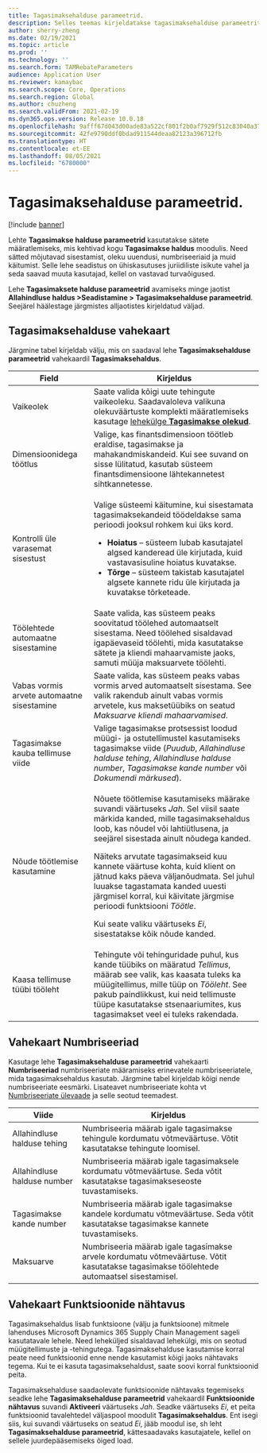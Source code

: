 ```yaml
---
title: Tagasimaksehalduse parameetrid.
description: Selles teemas kirjeldatakse tagasimaksehalduse parameetrite lehte. See leht sisaldab sätteid, mis mõjutavad sisestamist, oleku uuendusi, numbriseeriaid ja muid käitumist.
author: sherry-zheng
ms.date: 02/19/2021
ms.topic: article
ms.prod: ''
ms.technology: ''
ms.search.form: TAMRebateParameters
audience: Application User
ms.reviewer: kamaybac
ms.search.scope: Core, Operations
ms.search.region: Global
ms.author: chuzheng
ms.search.validFrom: 2021-02-19
ms.dyn365.ops.version: Release 10.0.18
ms.openlocfilehash: 9afff67d043d00ade83a522cf801f2b0af7929f512c83040a37f3de0cf0e2579
ms.sourcegitcommit: 42fe9790ddf0bdad911544deaa82123a396712fb
ms.translationtype: HT
ms.contentlocale: et-EE
ms.lasthandoff: 08/05/2021
ms.locfileid: "6780000"
---
```

# <a name="rebate-management-parameters"></a>Tagasimaksehalduse parameetrid.

[!include [banner](../includes/banner.md)]

Lehte **Tagasimakse halduse parameetrid** kasutatakse sätete määratlemiseks, mis kehtivad kogu **Tagasimakse haldus** moodulis. Need sätted mõjutavad sisestamist, oleku uuendusi, numbriseeriaid ja muid käitumist. Selle lehe seadistus on ühiskasutuses juriidiliste isikute vahel ja seda saavad muuta kasutajad, kellel on vastavad turvaõigused.

Lehe **Tagasimaksete halduse parameetrid** avamiseks minge jaotist **Allahindluse haldus \>Seadistamine \> Tagasimaksehalduse parameetrid**. Seejärel häälestage järgmistes alljaotistes kirjeldatud väljad.

## <a name="rebate-management-tab"></a>Tagasimaksehalduse vahekaart

Järgmine tabel kirjeldab välju, mis on saadaval lehe **Tagasimaksehalduse parameetrid** vahekaardil **Tagasimaksehaldus**.

| Field | Kirjeldus |
|---|---|
| Vaikeolek | Saate valida kõigi uute tehingute vaikeoleku. Saadavaloleva valikuna olekuväärtuste komplekti määratlemiseks kasutage [lehekülge **Tagasimakse olekud**](rebate-statuses.md). |
| Dimensioonidega töötlus | Valige, kas finantsdimensioon töötleb eraldise, tagasimakse ja mahakandmiskandeid. Kui see suvand on sisse lülitatud, kasutab süsteem finantsdimensioone lähtekannetest sihtkannetesse. |
| Kontrolli üle varasemat sisestust | <p>Valige süsteemi käitumine, kui sisestamata tagasimaksekandeid töödeldakse sama perioodi jooksul rohkem kui üks kord.</p><ul><li>**Hoiatus** – süsteem lubab kasutajatel algsed kanderead üle kirjutada, kuid vastavasisuline hoiatus kuvatakse.</li><li>**Tõrge** – süsteem takistab kasutajatel algsete kannete ridu üle kirjutada ja kuvatakse tõrketeade. |
| Töölehtede automaatne sisestamine | Saate valida, kas süsteem peaks soovitatud töölehed automaatselt sisestama. Need töölehed sisaldavad igapäevaseid töölehti, mida kasutatakse sätete ja kliendi mahaarvamiste jaoks, samuti müüja maksuarvete töölehti. |
| Vabas vormis arvete automaatne sisestamine | Saate valida, kas süsteem peaks vabas vormis arved automaatselt sisestama. See valik rakendub ainult vabas vormis arvetele, kus maksetüübiks on seatud *Maksuarve kliendi mahaarvamised*. |
| Tagasimakse kauba tellimuse viide | Valige tagasimakse protsessist loodud müügi- ja ostutellimustel kasutamiseks tagasimakse viide (*Puudub*, *Allahindluse halduse tehing*, *Allahindluse halduse number*, *Tagasimakse kande number* või *Dokumendi märkused*). |
| Nõude töötlemise kasutamine | <p>Nõuete töötlemise kasutamiseks määrake suvandi väärtuseks *Jah*. Sel viisil saate märkida kanded, mille tagasimaksehaldus loob, kas nõudel või lahtiütlusena, ja seejärel sisestada ainult nõudega kanded.</p><p>Näiteks arvutate tagasimakseid kuu kannete väärtuse kohta, kuid klient on jätnud kaks päeva väljanõudmata. Sel juhul luuakse tagastamata kanded uuesti järgmisel korral, kui käivitate järgmise perioodi funktsiooni *Töötle*.</p><p>Kui seate valiku väärtuseks *Ei*, sisestatakse kõik nõude kanded.</p> |
| Kaasa tellimuse tüübi tööleht | Tehingute või tehinguridade puhul, kus kande tüübiks on määratud *Tellimus*, määrab see valik, kas kaasata tuleks ka müügitellimus, mille tüüp on *Tööleht*. See pakub paindlikkust, kui neid tellimuste tüüpe kasutatakse stsenaariumites, kus tagasimakset veel ei tuleks rakendada. |

## <a name="number-sequences-tab"></a>Vahekaart Numbriseeriad

Kasutage lehe **Tagasimaksehalduse parameetrid** vahekaarti **Numbriseeriad** numbriseeriate määramiseks erinevatele numbriseeriatele, mida tagasimaksehaldus kasutab. Järgmine tabel kirjeldab kõigi nende numbriseeriate eesmärki. Lisateavet numbriseeriate kohta vt [Numbriseeriate ülevaade](../../fin-ops-core/fin-ops/organization-administration/number-sequence-overview.md) ja selle seotud teemadest.

| Viide | Kirjeldus |
|---|---|
| Allahindluse halduse tehing | Numbriseeria määrab igale tagasimakse tehingule kordumatu võtmeväärtuse. Võtit kasutatakse tehingute loomisel. |
| Allahindluse halduse number | Numbriseeria määrab igale tagasimaksele kordumatu võtmeväärtuse. Seda võtit kasutatakse tagasimakseseoste tuvastamiseks. |
| Tagasimakse kande number | Numbriseeria määrab igale tagasimakse kandele kordumatu võtmeväärtuse. Seda võtit kasutatakse tagasimakse kannete tuvastamiseks. |
| Maksuarve | Numbriseeria määrab igale tagasimakse arvele kordumatu võtmeväärtuse. Võtit kasutatakse tagasimakse töölehtede automaatsel sisestamisel. |

## <a name="feature-visibility-tab"></a>Vahekaart Funktsioonide nähtavus

Tagasimaksehaldus lisab funktsioone (välju ja funktsioone) mitmele lahenduses Microsoft Dynamics 365 Supply Chain Management sageli kasutatavale lehele. Need leheküljed sisaldavad lehekülgi, mis on seotud müügitellimuste ja -tehingutega. Tagasimaksehalduse kasutamise korral peate need funktsioonid enne nende kasutamist kõigi jaoks nähtavaks tegema. Kui te ei kasuta tagasimaksehaldust, saate soovi korral funktsioonid peita.

Tagasimaksehalduse saadaolevate funktsioonide nähtavaks tegemiseks seadke lehe **Tagasimaksehalduse parameetrid** vahekaardil **Funktsioonide nähtavus** suvandi **Aktiveeri** väärtuseks *Jah*. Seadke väärtuseks *Ei*, et peita funktsioonid tavalehtedel väljaspool moodulit **Tagasimaksehaldus**. Ent isegi siis, kui suvandi väärtuseks on seatud *Ei*, jääb moodul ise, sh leht **Tagasimaksehalduse parameetrid**, kättesaadavaks kasutajatele, kellel on sellele juurdepääsemiseks õiged load.
